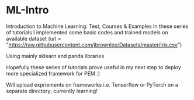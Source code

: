 # ML-Intro
Introduction to Machine Learning: Test, Courses &amp; Examples
In these series of tutorials I implemented some basic codes and trained models on
available dataset (url = "https://raw.githubusercontent.com/jbrownlee/Datasets/master/iris.csv") 

Using mainly sklearn and panda libraries

Hopefully these series of tutorials prove useful in my next step to deploy more specialized framework for PEM :)

Will upload expriements on frameworks i.e. Tenserflow or PyTorch on a separate directory; currently learning!
